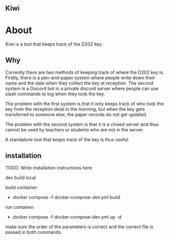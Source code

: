## Kiwi

# About

Kiwi is a tool that keeps track of the D202 key.

## Why

Currently there are two methods of keeping track of where the D202 key is. Firstly, there is a pen-and-paper system where people write down their name and the date when they collect the key at reception. The second system is a Discord bot in a private discord server where people can use slash commands to log when they took the key.

The problem with the first system is that it only keeps track of who took the key from the reception desk in the morning, but when the key gets transferred to someone else, the paper records do not get updated.

The problem with the second system is that it is a closed server and thus cannot be used by teachers or students who are not in the server.

A standalone tool that keeps track of the key is thus useful

## installation

TODO: Write installation instructions here

dev build local

build container:

- docker compose -f docker-compose-dev.yml build

run container:

- docker compose -f docker-compose-dev.yml up -d

make sure the order of the parameters is correct and the correct file is passed in both commands.
